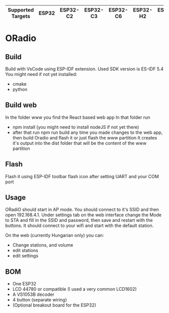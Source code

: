 | Supported Targets | ESP32 | ESP32-C2 | ESP32-C3 | ESP32-C6 | ESP32-H2 | ESP32-P4 | ESP32-S2 | ESP32-S3 | Linux |
| ----------------- | ----- | -------- | -------- | -------- | -------- | -------- | -------- | -------- | ----- |

# ORadio


## Build

Build with VsCode using ESP-IDF extension.
Used SDK version is ES-IDF 5.4
You might need if not yet installed:
 - cmake
 - python

## Build web
In the folder www you find the React based web app
In that folder run
- npm install (you might need to install nodeJS if not yet there)
- after that run npm run build any time you made changes to the web app, then build Oradio and flash it or just flash the www partition
It creates it's output into the dist folder that will be the content of the www partition

## Flash

Flash it using ESP-IDF toolbar flash icon after setting UART and your COM port

## Usage

ORadiO should start in AP mode. You should connect to it's SSID and then open 192.168.4.1. 
Under settings tab on the web interface change the Mode to STA and fill in the SSID and password, then save and restart with the buttons.
It should connect to your wifi and start with the default station.

On the web (currently Hungarian only) you can:
- Change stations, and volume
- edit stations
- edit settings

## BOM

- One ESP32
- LCD 44780 or compatible (I used a very common LCD1602)
- A VS1053B decoder
- 4 button (separate wiring)
- (Optional breakout board for the ESP32)
